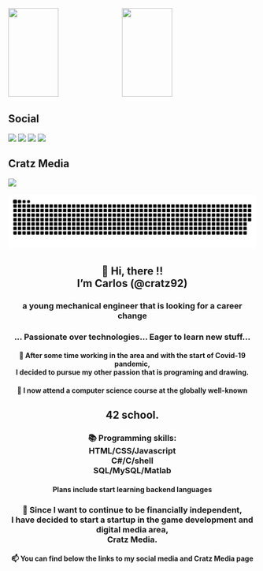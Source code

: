 <!---
cratz92/cratz92 is a ✨ special ✨ repository because its `README.md` (this file) appears on your GitHub profile.
You can click the Preview link to take a look at your changes.
--->

<div  display="block">
    <img height="180em" width="45%" src="https://github-readme-stats.vercel.app/api?username=cratz92&show_icons=true&count_private=true&theme=radical">
    <img height="180em" width="45%" src="https://github-readme-stats.vercel.app/api/top-langs/?username=cratz92&layout=compact&theme=radical">
</div>

<div>
  <h2>Social</h2>
  <a href="https://www.instagram.com/caacaa92" target="_blank"><img src="https://img.shields.io/badge/Instagram-E4405F?style=for-the-badge&logo=instagram&logoColor=white" target="_blank"></a>
  <a href="https://www.linkedin.com/in/carlos-leal-0a739968" target="_blank"><img src="https://img.shields.io/badge/LinkedIn-0077B5?style=for-the-badge&logo=linkedin&logoColor=white" target="_blank"></a>
  <a href="https://twitter.com/caacaa92" target="_blank"><img src="https://img.shields.io/badge/Twitter-1DA1F2?style=for-the-badge&logo=twitter&logoColor=white" target="_blank"></a>
  <a href="https://www.facebook.com/cratz92" target="_blank"><img src="https://img.shields.io/badge/Facebook-1877F2?style=for-the-badge&logo=facebook&logoColor=white" target="_blank"></a>
</div>

<div>
  <h2>Cratz Media</h2>
  <a href="https://www.instagram.com/cratz_media/" target="_blank"><img src="https://img.shields.io/badge/Instagram-E4405F?style=for-the-badge&logo=instagram&logoColor=white" target="_blank"></a>
</div>


 ![Snake animation](https://github.com/cratz92/cratz92/blob/output/github-contribution-grid-snake.svg)


<div align="center">
  
  
<h2>👋 Hi, there !!<br>I’m Carlos (@cratz92)<br><h3>a young mechanical engineer that is looking for a career change</h3></h2>

<h3> ... Passionate over technologies...  Eager to learn new stuff... </h3>



<h4>👀 After some time working in the area and with the start of Covid-19 pandemic,<br>I decided to pursue my other passion that is programing and drawing.</h4>



<h4>🌱 I now attend a computer science course at the globally well-known<h2>42 school.</h2></h4>



<h3>📚 Programming skills:<br> HTML/CSS/Javascript <br> C#/C/shell <br> SQL/MySQL/Matlab <br><h4> Plans include start learning backend languages</h4> </h3>



<h3>💸 Since I want to continue to be financially independent,<br> I have decided to start a startup in the game development and digital media area,<br> Cratz Media. </h3>



<h4>📫 You can find below the links to my social media and Cratz Media page</h4>

</div>
